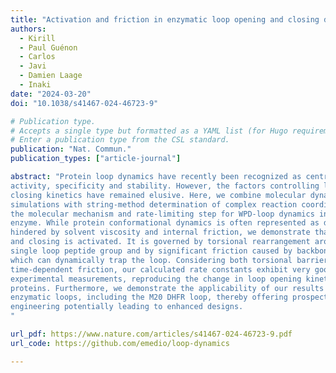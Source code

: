 ```yaml
---
title: "Activation and friction in enzymatic loop opening and closing dynamics"
authors:
  - Kirill
  - Paul Guénon
  - Carlos
  - Javi
  - Damien Laage
  - Inaki
date: "2024-03-20"
doi: "10.1038/s41467-024-46723-9"

# Publication type.
# Accepts a single type but formatted as a YAML list (for Hugo requirements).
# Enter a publication type from the CSL standard.
publication: "Nat. Commun."
publication_types: ["article-journal"]

abstract: "Protein loop dynamics have recently been recognized as central to enzymatic
activity, specificity and stability. However, the factors controlling loop opening and
closing kinetics have remained elusive. Here, we combine molecular dynamics
simulations with string-method determination of complex reaction coordinates to elucidate
the molecular mechanism and rate-limiting step for WPD-loop dynamics in the PTP1B
enzyme. While protein conformational dynamics is often represented as diffusive motion
hindered by solvent viscosity and internal friction, we demonstrate that loop opening
and closing is activated. It is governed by torsional rearrangement around a
single loop peptide group and by significant friction caused by backbone adjustments,
which can dynamically trap the loop. Considering both torsional barrier and
time-dependent friction, our calculated rate constants exhibit very good agreement with
experimental measurements, reproducing the change in loop opening kinetics between
proteins. Furthermore, we demonstrate the applicability of our results to other
enzymatic loops, including the M20 DHFR loop, thereby offering prospects for loop
engineering potentially leading to enhanced designs.
"

url_pdf: https://www.nature.com/articles/s41467-024-46723-9.pdf
url_code: https://github.com/emedio/loop-dynamics

---
```


